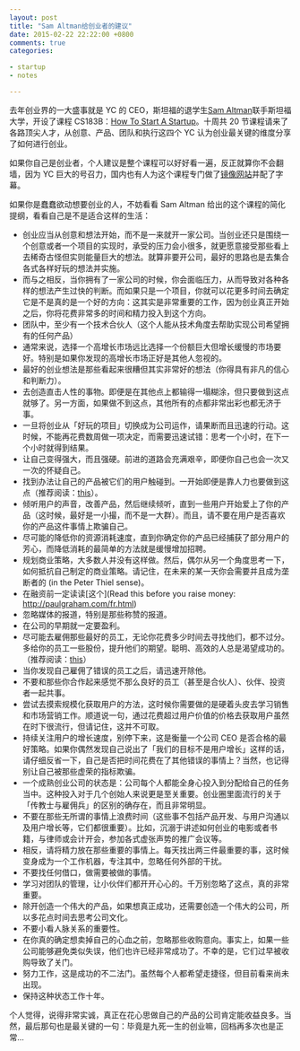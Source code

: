 ```yaml
---
layout: post
title: "Sam Altman给创业者的建议"
date: 2015-02-22 22:22:00 +0800
comments: true
categories:

- startup
- notes

---
```


去年创业界的一大盛事就是 YC 的 CEO，斯坦福的退学生[Sam Altman](http://blog.samaltman.com/)联手斯坦福大学，开设了课程 CS183B：[How To Start A Startup](http://startupclass.samaltman.com/)。十周共 20 节课程请来了各路顶尖人才，从创意、产品、团队和执行这四个 YC 认为创业最关键的维度分享了如何进行创业。

如果你自己是创业者，个人建议是整个课程可以好好看一遍，反正就算你不会翻墙，因为 YC 巨大的号召力，国内也有人为这个课程专门做了[镜像网站](http://startupclass.club/)并配了字幕。

如果你是蠢蠢欲动想要创业的人，不妨看看 Sam Altman 给出的这个课程的简化提纲，看看自己是不是适合这样的生活：

- 创业应当从创意和想法开始，而不是一来就开一家公司。当创业还只是围绕一个创意或者一个项目的实现时，承受的压力会小很多，就更愿意接受那些看上去稀奇古怪但实则能量巨大的想法。就算非要开公司，最好的思路也是去集合各式各样好玩的想法并实施。
- 而与之相反，当你拥有了一家公司的时候，你会面临压力，从而导致对各种各样的想法产生过快的判断。而如果只是一个项目，你就可以花更多时间去确定它是不是真的是一个好的方向：这其实是非常重要的工作，因为创业真正开始之后，你将花费非常多的时间和精力投入到这个方向。
- 团队中，至少有一个技术合伙人（这个人能从技术角度去帮助实现公司希望拥有的任何产品）
- 通常来说，选择一个高增长市场远比选择一个份额巨大但增长缓慢的市场要好。特别是如果你发现的高增长市场正好是其他人忽视的。
- 最好的创业想法是那些看起来很糟但其实非常好的想法（你得具有非凡的信心和判断力）。
- 去创造直击人性的事物。即便是在其他点上都输得一塌糊涂，但只要做到这点就够了。另一方面，如果做不到这点，其他所有的点都非常出彩也都无济于事。
- 一旦将创业从「好玩的项目」切换成为公司运作，请果断而且迅速的行动。这时候，不能再花费数周做一项决定，而需要迅速试错：思考一个小时，在下一个小时就得到结果。
- 让自己变得强大，而且强硬。前进的道路会充满艰辛，即便你自己也会一次又一次的怀疑自己。
- 找到办法让自己的产品被它们的用户触碰到。一开始即便是靠人力也要做到这点（推荐阅读：[this](http://www.paulgraham.com/ds.html)）。
- 倾听用户的声音，改善产品，然后继续倾听，直到一些用户开始爱上了你的产品（这时候，最好是一小撮，而不是一大群）。而且，请不要在用户是否喜欢你的产品这件事情上欺骗自己。
- 尽可能的降低你的资源消耗速度，直到你确定你的产品已经捕获了部分用户的芳心，而降低消耗的最简单的方法就是缓慢增加招聘。
- 规划商业策略，大多数人并没有这样做。然后，偶尔从另一个角度思考一下，如何抵抗自己制定的商业策略。请记住，在未来的某一天你会需要并且成为垄断者的 (in the Peter Thiel sense)。
- 在融资前一定读读[这个](Read this before you raise money: http://paulgraham.com/fr.html)
- 忽略媒体的报道，特别是那些称赞的报道。
- 在公司的早期就一定要盈利。
- 尽可能去雇佣那些最好的员工，无论你花费多少时间去寻找他们，都不过分。多给你的员工一些股份，提升他们的期望。聪明、高效的人总是渴望成功的。（推荐阅读：[this](http://blog.samaltman.com/how-to-hire)）
- 当你发现自己雇佣了错误的员工之后，请迅速开除他。
- 不要和那些你合作起来感觉不那么良好的员工（甚至是合伙人）、伙伴、投资者一起共事。
- 尝试去摸索规模化获取用户的方法，这时候你需要做的是硬着头皮去学习销售和市场营销工作。顺道说一句，通过花费超过用户价值的价格去获取用户虽然在时下很流行，但请记住，这并不可取。
- 持续关注用户的增长速度，别停下来，这是衡量一个公司 CEO 是否合格的最好策略。如果你偶然发现自己说出了「我们的目标不是用户增长」这样的话，请仔细反省一下，自己是否把时间花费在了其他错误的事情上？当然，也记得别让自己被那些虚荣的指标欺骗。
- 一个成熟创业公司的状态是：公司每个人都能全身心投入到分配给自己的任务当中。这种投入对于几个创始人来说更是至关重要。创业圈里面流行的关于「传教士与雇佣兵」的区别的确存在，而且非常明显。
- 不要在那些无所谓的事情上浪费时间（这些事不包括产品开发、与用户沟通以及用户增长等，它们都很重要）。比如，沉溺于讲述如何创业的电影或者书籍，与律师或会计开会，参加各式虚张声势的推广会议等。
- 相反，请将精力放在那些重要的事情上。每天找出两三件最重要的事，这时候变身成为一个工作机器，专注其中，忽略任何外部的干扰。
- 不要找任何借口，做需要被做的事情。
- 学习对团队的管理，让小伙伴们都开开心心的。千万别忽略了这点，真的非常重要。
- 除开创造一个伟大的产品，如果想真正成功，还需要创造一个伟大的公司，所以多花点时间去思考公司文化。
- 不要小看人脉关系的重要性。
- 在你真的确定想卖掉自己的心血之前，忽略那些收购意向。事实上，如果一些公司能够避免类似失误，他们也许已经非常成功了。不幸的是，它们过早被收购导致了关门。
- 努力工作，这是成功的不二法门。虽然每个人都希望走捷径，但目前看来尚未出现。
- 保持这种状态工作十年。

个人觉得，说得非常实诚，真正在花心思做自己的产品的公司肯定能收益良多。当然，最后那句也是最关键的一句：毕竟是九死一生的创业嘛，回档再多次也是正常...
